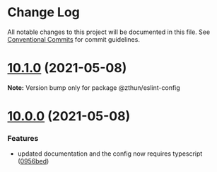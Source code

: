 # Change Log

All notable changes to this project will be documented in this file.
See [Conventional Commits](https://conventionalcommits.org) for commit guidelines.

# [10.1.0](https://github.com/zthun/janitor/compare/v10.0.0...v10.1.0) (2021-05-08)

**Note:** Version bump only for package @zthun/eslint-config





# [10.0.0](https://github.com/zthun/janitor/compare/v9.0.0...v10.0.0) (2021-05-08)


### Features

* updated documentation and the config now requires typescript ([0956bed](https://github.com/zthun/janitor/commit/0956bed1f3c1f1a8a81296e701b34f38fc194729))
